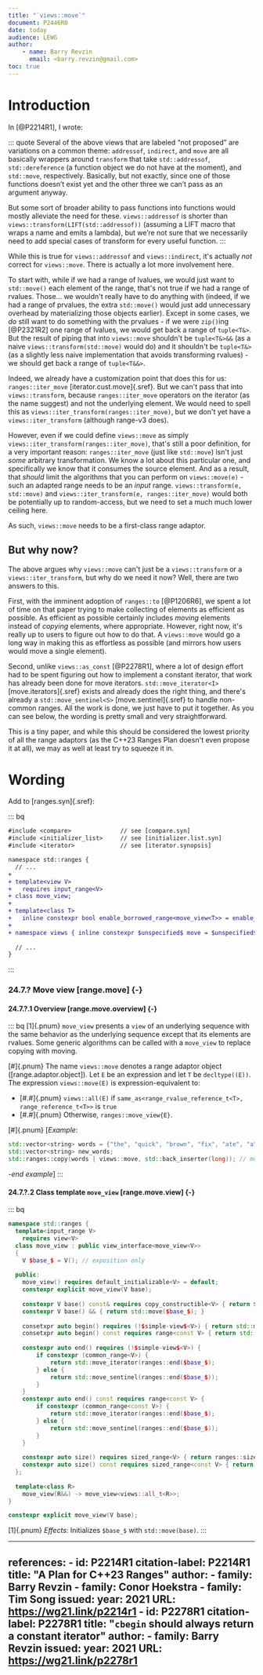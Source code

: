 ```yaml
---
title: "`views::move`"
document: P2446R0
date: today
audience: LEWG
author:
    - name: Barry Revzin
      email: <barry.revzin@gmail.com>
toc: true
---
```


# Introduction

In [@P2214R1], I wrote: 

::: quote
Several of the above views that are labeled “not proposed” are variations on a common theme: `addressof`, `indirect`, and `move` are all basically wrappers around `transform` that take `std::addressof`, `std::dereference` (a function object we do not have at the moment), and `std::move`, respectively. Basically, but not exactly, since one of those functions doesn’t exist yet and the other three we can’t pass as an argument anyway.

But some sort of broader ability to pass functions into functions would mostly alleviate the need for these. `views::addressof` is shorter than `views::transform(LIFT(std::addressof))` (assuming a LIFT macro that wraps a name and emits a lambda), but we’re not sure that we necessarily need to add special cases of transform for every useful function.
:::

While this is true for `views::addressof` and `views::indirect`, it's actually *not* correct for `views::move`. There is actually a lot more involvement here. 

To start with, while if we had a range of lvalues, we would just want to `std::move()` each element of the range, that's not true if we had a range of rvalues. Those... we wouldn't really have to do anything with (indeed, if we had a range of prvalues, the extra `std::move()` would just add unnecessary overhead by materializing those objects earlier). Except in some cases, we *do* still want to do something with the prvalues - if we were `zip()`ing [@P2321R2] one range of lvalues, we would get back a range of `tuple<T&>`. But the result of piping that into `views::move` shouldn't be `tuple<T&>&&` (as a naive `views::transform(std::move)` would do) and it shouldn't be `tuple<T&>` (as a slightly less naive implementation that avoids transforming rvalues) - we should get back a range of `tuple<T&&>`.

Indeed, we already have a customization point that does this for us: `ranges::iter_move` [iterator.cust.move]{.sref}. But we can't pass that into `views::transform`, because `ranges::iter_move` operators on the iterator (as the name suggest) and not the underlying element. We would need to spell this as `views::iter_transform(ranges::iter_move)`, but we don't yet have a `views::iter_transform` (although range-v3 does).

However, even if we could define `views::move` as simply `views::iter_transform(ranges::iter_move)`, that's still a poor definition, for a very important reason: `ranges::iter_move` (just like `std::move`) isn't just *some* arbitrary transformation. We know a lot about this particular one, and specifically we know that it consumes the source element. And as a result, that *should* limit the algorithms that you can perform on `views::move(e)` - such an adapted range needs to be an *input* range. `views::transform(e, std::move)` and `views::iter_transform(e, ranges::iter_move)` would both be potentially up to random-access, but we need to set a much much lower ceiling here. 

As such, `views::move` needs to be a first-class range adaptor.

## But why now?

The above argues why `views::move` can't just be a `views::transform` or a `views::iter_transform`, but why do we need it now? Well, there are two answers to this.

First, with the imminent adoption of `ranges::to` [@P1206R6], we spent a lot of time on that paper trying to make collecting of elements as efficient as possible. As efficient as possible certainly includes *moving* elements instead of *copying* elements, where appropriate. However, right now, it's really up to users to figure out how to do that. A `views::move` would go a long way in making this as effortless as possible (and mirrors how users would move a single element).

Second, unlike `views::as_const` [@P2278R1], where a lot of design effort had to be spent figuring out how to implement a constant iterator, that work has already been done for move iterators. `std::move_iterator<I>` [move.iterators]{.sref} exists and already does the right thing, and there's already a `std::move_sentinel<S>` [move.sentinel]{.sref} to handle non-common ranges. All the work is done, we just have to put it together. As you can see below, the wording is pretty small and very straightforward.

This is a tiny paper, and while this should be considered the lowest priority of all the range adaptors (as the C++23 Ranges Plan doesn't even propose it at all), we may as well at least try to squeeze it in.

# Wording

Add to [ranges.syn]{.sref}:

::: bq
```diff
#include <compare>              // see [compare.syn]
#include <initializer_list>     // see [initializer.list.syn]
#include <iterator>             // see [iterator.synopsis]

namespace std::ranges {
  // ...
+
+ template<view V>  
+   requires input_range<V>
+ class move_view;
+ 
+ template<class T>
+   inline constexpr bool enable_borrowed_range<move_view<T>> = enable_borrowed_range<T>;
+ 
+ namespace views { inline constexpr $unspecified$ move = $unspecified$; }
  
  // ...
}
```
:::

### 24.7.? Move view [range.move] {-}

#### 24.7.?.1 Overview [range.move.overview] {-}

::: bq
[1]{.pnum} `move_view` presents a `view` of an underlying sequence with the same behavior as the underlying sequence except that its elements are rvalues. Some generic algorithms can be called with a `move_view` to replace copying with moving.

[#]{.pnum} The name `views::move` denotes a range adaptor object ([range.adaptor.object]). Let `E` be an expression and let `T` be `decltype((E))`. The expression `views::move(E)` is expression-equivalent to:

* [#.#]{.pnum} `views::all(E)` if `same_as<range_rvalue_reference_t<T>, range_reference_t<T>>` is `true`
* [#.#]{.pnum} Otherwise, `ranges::move_view{E}`.

[#]{.pnum} [*Example*:
```cpp
std::vector<string> words = {"the", "quick", "brown", "fix", "ate", "a", "pterodactyl"};
std::vector<string> new_words;
std::ranges::copy(words | views::move, std::back_inserter(long)); // moves each string from words into new_words
```
-*end example*]
:::

#### 24.7.?.2 Class template `move_view` [range.move.view] {-}

::: bq
```cpp
namespace std::ranges {
  template<input_range V>
    requires view<V>
  class move_view : public view_interface<move_view<V>>
  {
    V $base_$ = V(); // exposition only
    
  public:
    move_view() requires default_initializable<V> = default;
    constexpr explicit move_view(V base);
    
    constexpr V base() const& requires copy_constructible<V> { return $base_$; }
    constexpr V base() && { return std::move($base_$); }    
    
    consetxpr auto begin() requires (!$simple-view$<V>) { return std::move_iterator(ranges::begin($base_$)); }
    consetxpr auto begin() const requires range<const V> { return std::move_iterator(ranges::begin($base_$)); }
    
    constexpr auto end() requires (!$simple-view$<V>) {
        if constexpr (common_range<V>) {
            return std::move_iterator(ranges::end($base_$);
        } else {
            return std::move_sentinel(ranges::end($base_$));
        }
    }
    constexpr auto end() const requires range<const V> {
        if constexpr (common_range<const V>) {
            return std::move_iterator(ranges::end($base_$);
        } else {
            return std::move_sentinel(ranges::end($base_$));
        }
    }    
    
    constexpr auto size() requires sized_range<V> { return ranges::size($base_$); }
    constexpr auto size() const requires sized_range<const V> { return ranges::size($base_$); }
  };
  
  template<class R>
    move_view(R&&) -> move_view<views::all_t<R>>;
}
```

```cpp
constexpr explicit move_view(V base);
```

[1]{.pnum} *Effects*: Initializes `$base_$` with `std::move(base)`.
:::


---
references:
    - id: P2214R1
      citation-label: P2214R1
      title: "A Plan for C++23 Ranges"
      author:
        - family: Barry Revzin
        - family: Conor Hoekstra
        - family: Tim Song
      issued:
        year: 2021
      URL: https://wg21.link/p2214r1
    - id: P2278R1
      citation-label: P2278R1
      title: "`cbegin` should always return a constant iterator"
      author:
        - family: Barry Revzin
      issued:
        year: 2021
      URL: https://wg21.link/p2278r1
---
